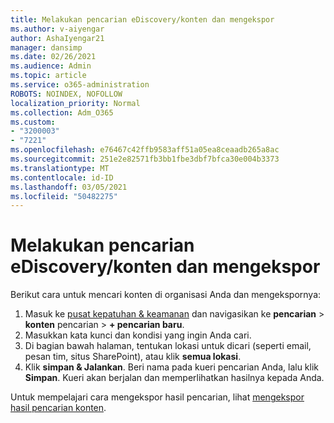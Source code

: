 ```yaml
---
title: Melakukan pencarian eDiscovery/konten dan mengekspor
ms.author: v-aiyengar
author: AshaIyengar21
manager: dansimp
ms.date: 02/26/2021
ms.audience: Admin
ms.topic: article
ms.service: o365-administration
ROBOTS: NOINDEX, NOFOLLOW
localization_priority: Normal
ms.collection: Adm_O365
ms.custom:
- "3200003"
- "7221"
ms.openlocfilehash: e76467c42ffb9583aff51a05ea8ceaadb265a8ac
ms.sourcegitcommit: 251e2e82571fb3bb1fbe3dbf7bfca30e004b3373
ms.translationtype: MT
ms.contentlocale: id-ID
ms.lasthandoff: 03/05/2021
ms.locfileid: "50482275"
---
```

# <a name="perform-an-ediscoverycontent-search-and-export"></a>Melakukan pencarian eDiscovery/konten dan mengekspor

Berikut cara untuk mencari konten di organisasi Anda dan mengekspornya:

1. Masuk ke [pusat kepatuhan & keamanan](https://go.microsoft.com/fwlink/?linkid=2086958) dan navigasikan ke **pencarian**  >  **konten** pencarian  >  **+ pencarian baru**.
1. Masukkan kata kunci dan kondisi yang ingin Anda cari.
1. Di bagian bawah halaman, tentukan lokasi untuk dicari (seperti email, pesan tim, situs SharePoint), atau klik **semua lokasi**.
1. Klik **simpan & Jalankan**. Beri nama pada kueri pencarian Anda, lalu klik **Simpan**. Kueri akan berjalan dan memperlihatkan hasilnya kepada Anda.

Untuk mempelajari cara mengekspor hasil pencarian, lihat [mengekspor hasil pencarian konten](https://go.microsoft.com/fwlink/?linkid=2102118).

